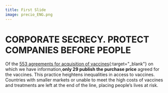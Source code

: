 ```yaml
---
title: First Slide
image: precio_ENG.png
---
```


# CORPORATE SECRECY. PROTECT COMPANIES BEFORE PEOPLE

Of the [553 agreements for acquisition of vaccines](https://www.unicef.org/supply/covid-19-vaccine-market-dashboard){:target="_blank"} on which we have information,**only 29 publish the purchase price** agreed for the vaccines. This practice heightens inequalities in access to vaccines. Countries with smaller markets or unable to meet the high costs of vaccines and treatments are left at the end of the line, placing people’s lives at risk.
